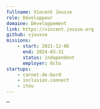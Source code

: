 ```yaml
---
fullname: Vincent Jousse
role: Développeur
domaine: Développement
link: https://vincent.jousse.org
github: vjousse
missions:
    - start: 2021-12-06
      end: 2024-03-31
      status: independent
      employer: Octo
startups:
    - carnet-de-bord
    - inclusion.connect
    - itou
---
```


''
